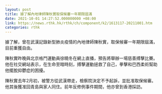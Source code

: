 ```yaml
---
layout: post
title: 據了解內地律師陳秋實取保候審一年期限屆滿　
date: 2021-10-01 14:27:52.000000000 +08:00
link: https://news.rthk.hk/rthk/ch/component/k2/1613117-20211001.htm
categories: rthk
---
```


據了解，曾在武漢記錄新型肺炎疫情的內地律師陳秋實，取保候審一年期限屆滿，目前重獲自由。

陳秋實昨晚與北京格鬥運動員徐曉冬在網上直播，預告將舉辦一場慈善搏擊比賽。他在社交網站表示，在生命至暗時刻，搏擊運動拯救了自己，拳擊和巴西柔術幫助他擺脫抑鬱症的困擾。

陳秋實去年2月初，被警方從武漢帶走，檢察院決定不予起訴，並批准取保候審。他其後獲准回青島與家人同住。前年反修例事件期間，他亦曾到香港採訪。
